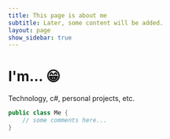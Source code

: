 ```yaml
---
title: This page is about me
subtitle: Later, some content will be added.
layout: page
show_sidebar: true
---
```

# I'm... 😁

Technology, c#, personal projects, etc.

```csharp
public class Me {
	// some comments here...
}
```